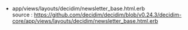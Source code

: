 - app/views/layouts/decidim/newsletter_base.html.erb  
  source : https://github.com/decidim/decidim/blob/v0.24.3/decidim-core/app/views/layouts/decidim/newsletter_base.html.erb
